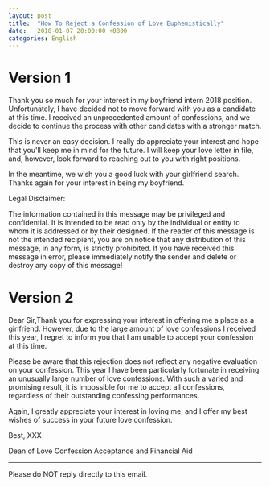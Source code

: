 ```yaml
---
layout: post
title:  "How To Reject a Confession of Love Euphemistically"
date:   2018-01-07 20:00:00 +0800
categories: English
---
```


Version 1
====

Thank you so much for your interest in my boyfriend  intern 2018 position. Unfortunately, I have decided not to move forward with you as a candidate at this time. I received an unprecedented amount of confessions, and we decide to continue the process with other candidates with a stronger match.

This is never an easy decision. I really do appreciate your interest and hope that you'll keep me in mind for the future. I will keep your love letter in file, and, however, look forward to reaching out to you with right positions.

In the meantime, we wish you a good luck with your girlfriend search. Thanks again for your interest in being my boyfriend.

Legal Disclaimer:

The information contained in this message may be privileged and confidential. It is intended to be read only by the individual or entity to whom it is addressed or by their designed. If the reader of this message is not the intended recipient, you are on notice that any distribution of this message, in any form, is strictly prohibited. If you have received this message in error, please immediately notify the sender and delete or destroy any copy of this message!

Version 2
===

Dear Sir,Thank you for expressing your interest in offering me a place as a girlfriend. However, due to the large amount of love confessions I received this year, I regret to inform you that I am unable to accept your confession at this time.

Please be aware that this rejection does not reflect any negative evaluation on your confession. This year I have been particularly fortunate in receiving an unusually large number of love confessions. With such a varied and promising result, it is impossible for me to accept all confessions, regardless of their outstanding confessing performances.

Again, I greatly appreciate your interest in loving me, and I offer my best wishes of success in your future love confession.

Best,
XXX

Dean of Love Confession Acceptance and Financial Aid

_________________________________________

Please do NOT reply directly to this email.